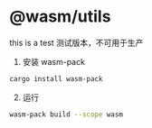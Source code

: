 # @wasm/utils
this is a test
测试版本，不可用于生产


1. 安装 wasm-pack

```bash
cargo install wasm-pack
```

2. 运行

```bash
wasm-pack build --scope wasm
```